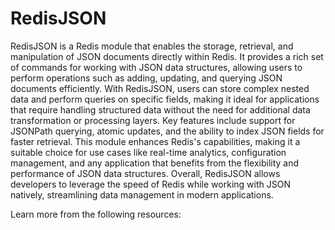 # RedisJSON

RedisJSON is a Redis module that enables the storage, retrieval, and manipulation of JSON documents directly within Redis. It provides a rich set of commands for working with JSON data structures, allowing users to perform operations such as adding, updating, and querying JSON documents efficiently. With RedisJSON, users can store complex nested data and perform queries on specific fields, making it ideal for applications that require handling structured data without the need for additional data transformation or processing layers. Key features include support for JSONPath querying, atomic updates, and the ability to index JSON fields for faster retrieval. This module enhances Redis's capabilities, making it a suitable choice for use cases like real-time analytics, configuration management, and any application that benefits from the flexibility and performance of JSON data structures. Overall, RedisJSON allows developers to leverage the speed of Redis while working with JSON natively, streamlining data management in modern applications.

Learn more from the following resources: